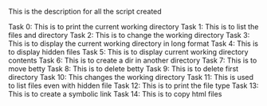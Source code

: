 This is the description for all the script created

Task 0: This is to print the current working directory
Task 1: This is to  list the files and directory
Task 2: This is to change the working directory
Task 3: This is to display the current working directory in long format
Task 4: This is to display hidden files
Task 5: This is to display current working directory contents
Task 6: This is to create a dir in another directory
Task 7: This is to move betty
Task 8: This is to delete betty
Task 9: This is to delete first directory
Task 10: This changes the working directory 
Task 11: This is used to list files even with hidden file
Task 12: This is to print the file type
Task 13: This is to create a symbolic link
Task 14: This is to copy html files
